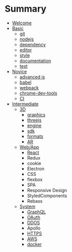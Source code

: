 # Summary

* [Welcome](README.md)
* [Basic](basic.md)
  * [git](basic/git.md)
  * [nodejs](basic/nodejs.md)
  * [dependency](basic/dependency.md)
  * [editor](basic/editor.md)
  * [style](basic/style.md)
  * [documentation](basic/documentation.md)
  * [test](basic/test.md)
* [Novice](novice.md)
  * [advanced js](novice/closure.md)
  * [babel](novice/babel.md)
  * [webpack](novice/webpack.md)
  * [chrome-dev-tools](novice/chrome-dev-tools.md)
  * [CI](novice/ci.md)
* [Intermediate](intermediate.md)
  * [3D](3d.md)
    * [graphics](3d/shader.md)
    * [threejs](3d/threejs.md)
    * [engine](3d/engine.md)
    * [sdk](3d/sdk.md)
    * [formats](3d/formats.md)
    * [AR](3d/ar.md)
  * [Web/App](webpage.md)
    * [React](webpage/react.md)
    * Redux
    * cookie
    * Electron
    * CSS
    * flexbox
    * SPA
    * Responsive Design
    * StyledComponents
    * Rebass
  * [System](system.md)
    * [GraphQL](system/graphql.md)
    * [OAuth](system/oauth.md)
    * [DDOS](system/ddos.md)
    * Apollo
    * [HTTPS](system/https.md)
    * [AWS](system/aws.md)
    * [docker](system/docker.md)

